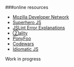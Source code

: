 ###online resources
- [Mozilla Developer Network](https://developer.mozilla.org/en/learn/javascript)
- [Superhero JS](http://superherojs.com/)
- [JSLint Error Explanations](http://jslinterrors.com/)
- [②ality](http://www.2ality.com/)
- [PonyFoo](http://blog.ponyfoo.com/)
- [Codewars](http://www.codewars.com/)
- [Idiomatic JS](https://github.com/rwaldron/idiomatic.js/#principles-of-writing-consistent-idiomatic-javascript)

Work in progress
